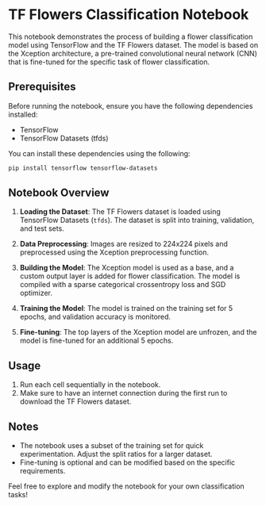 # TF Flowers Classification Notebook

This notebook demonstrates the process of building a flower classification model using TensorFlow and the TF Flowers dataset. The model is based on the Xception architecture, a pre-trained convolutional neural network (CNN) that is fine-tuned for the specific task of flower classification.

## Prerequisites
Before running the notebook, ensure you have the following dependencies installed:
- TensorFlow
- TensorFlow Datasets (tfds)

You can install these dependencies using the following:

```bash
pip install tensorflow tensorflow-datasets
```

## Notebook Overview
1. **Loading the Dataset**: The TF Flowers dataset is loaded using TensorFlow Datasets (`tfds`). The dataset is split into training, validation, and test sets.

2. **Data Preprocessing**: Images are resized to 224x224 pixels and preprocessed using the Xception preprocessing function.

3. **Building the Model**: The Xception model is used as a base, and a custom output layer is added for flower classification. The model is compiled with a sparse categorical crossentropy loss and SGD optimizer.

4. **Training the Model**: The model is trained on the training set for 5 epochs, and validation accuracy is monitored.

5. **Fine-tuning**: The top layers of the Xception model are unfrozen, and the model is fine-tuned for an additional 5 epochs.

## Usage
1. Run each cell sequentially in the notebook.
2. Make sure to have an internet connection during the first run to download the TF Flowers dataset.

## Notes
- The notebook uses a subset of the training set for quick experimentation. Adjust the split ratios for a larger dataset.
- Fine-tuning is optional and can be modified based on the specific requirements.

Feel free to explore and modify the notebook for your own classification tasks!
